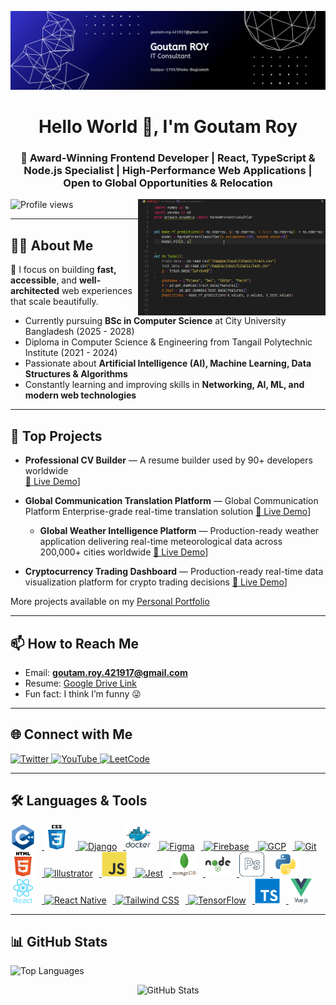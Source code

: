 ![banner](https://github.com/Goutam245/Goutam245/blob/main/Github%20Banner%20Photo.png)

<h1 align="center">Hello World 👋, I'm Goutam Roy</h1>

<h3 align="center">
🚀 Award-Winning Frontend Developer | React, TypeScript & Node.js Specialist | High-Performance Web Applications | Open to Global Opportunities & Relocation
</h3>

<img align="right" width="300" alt="coding" src="https://github.com/Goutam245/Goutam245/blob/main/Coding%20Gif.gif" />

<p align="left">
  <img src="https://komarev.com/ghpvc/?username=goutam245&label=Profile%20views&color=0e75b6&style=flat" alt="Profile views" />
</p>

---

## 👨‍💻 About Me

🎯 I focus on building **fast, accessible**, and **well-architected** web experiences that scale beautifully.

- Currently pursuing **BSc in Computer Science** at City University Bangladesh (2025 - 2028)  
- Diploma in Computer Science & Engineering from Tangail Polytechnic Institute (2021 - 2024)  
- Passionate about **Artificial Intelligence (AI), Machine Learning, Data Structures & Algorithms**  
- Constantly learning and improving skills in **Networking, AI, ML, and modern web technologies**

---

## 🚀 Top Projects

- **Professional CV Builder** — A resume builder used by 90+ developers worldwide  
  [🔗 Live Demo](https://resume-builder-web-site.vercel.app/)]

- **Global Communication Translation Platform** — Global Communication Platform Enterprise-grade real-time translation solution 
  [🔗 Live Demo]((https://language-translator-web-application-seven.vercel.app/))]

  - **Global Weather Intelligence Platform** — Production-ready weather application delivering real-time meteorological data across 200,000+ cities worldwide 
  [🔗 Live Demo]((https://weather-app-fxjo.vercel.app/))]

- **Cryptocurrency Trading Dashboard** — Production-ready real-time data visualization platform for crypto trading decisions 
  [🔗 Live Demo]((https://cryptocurrency-dashboard-fawn.vercel.app/))]


More projects available on my [Personal Portfolio]((https://goutam-roy-portfolio-57.vercel.app/))

---

## 📫 How to Reach Me

- Email: **goutam.roy.421917@gmail.com**  
- Resume: [Google Drive Link](https://drive.google.com/file/d/1ytcEip7rWduuGaJWy5bdA1s7jh31fTuL/view?usp=sharing)  
- Fun fact: I think I’m funny 😜

---

## 🌐 Connect with Me

<p align="left">
  <a href="https://twitter.com/sportlyword" target="_blank" rel="noopener noreferrer">
    <img src="https://raw.githubusercontent.com/rahuldkjain/github-profile-readme-generator/master/src/images/icons/Social/twitter.svg" alt="Twitter" width="30" height="30" />
  </a>
  <a href="https://www.youtube.com/c/http://www.youtube.com/@viralvibe-360" target="_blank" rel="noopener noreferrer">
    <img src="https://raw.githubusercontent.com/rahuldkjain/github-profile-readme-generator/master/src/images/icons/Social/youtube.svg" alt="YouTube" width="30" height="30" />
  </a>
  <a href="https://leetcode.com/u/goutam57/" target="_blank" rel="noopener noreferrer">
    <img src="https://raw.githubusercontent.com/rahuldkjain/github-profile-readme-generator/master/src/images/icons/Social/leet-code.svg" alt="LeetCode" width="30" height="30" />
  </a>
</p>

---

## 🛠️ Languages & Tools

<p align="left">
  <a href="https://www.w3schools.com/cpp/" target="_blank" rel="noopener noreferrer">
    <img src="https://raw.githubusercontent.com/devicons/devicon/master/icons/cplusplus/cplusplus-original.svg" alt="C++" width="40" height="40" style="margin-right:10px" />
  </a>
  <a href="https://www.w3schools.com/css/" target="_blank" rel="noopener noreferrer">
    <img src="https://raw.githubusercontent.com/devicons/devicon/master/icons/css3/css3-original-wordmark.svg" alt="CSS3" width="40" height="40" style="margin-right:10px" />
  </a>
  <a href="https://www.djangoproject.com/" target="_blank" rel="noopener noreferrer">
    <img src="https://cdn.worldvectorlogo.com/logos/django.svg" alt="Django" width="40" height="40" style="margin-right:10px" />
  </a>
  <a href="https://www.docker.com/" target="_blank" rel="noopener noreferrer">
    <img src="https://raw.githubusercontent.com/devicons/devicon/master/icons/docker/docker-original-wordmark.svg" alt="Docker" width="40" height="40" style="margin-right:10px" />
  </a>
  <a href="https://www.figma.com/" target="_blank" rel="noopener noreferrer">
    <img src="https://www.vectorlogo.zone/logos/figma/figma-icon.svg" alt="Figma" width="40" height="40" style="margin-right:10px" />
  </a>
  <a href="https://firebase.google.com/" target="_blank" rel="noopener noreferrer">
    <img src="https://www.vectorlogo.zone/logos/firebase/firebase-icon.svg" alt="Firebase" width="40" height="40" style="margin-right:10px" />
  </a>
  <a href="https://cloud.google.com" target="_blank" rel="noopener noreferrer">
    <img src="https://www.vectorlogo.zone/logos/google_cloud/google_cloud-icon.svg" alt="GCP" width="40" height="40" style="margin-right:10px" />
  </a>
  <a href="https://git-scm.com/" target="_blank" rel="noopener noreferrer">
    <img src="https://www.vectorlogo.zone/logos/git-scm/git-scm-icon.svg" alt="Git" width="40" height="40" style="margin-right:10px" />
  </a>
  <a href="https://www.w3.org/html/" target="_blank" rel="noopener noreferrer">
    <img src="https://raw.githubusercontent.com/devicons/devicon/master/icons/html5/html5-original-wordmark.svg" alt="HTML5" width="40" height="40" style="margin-right:10px" />
  </a>
  <a href="https://www.adobe.com/in/products/illustrator.html" target="_blank" rel="noopener noreferrer">
    <img src="https://www.vectorlogo.zone/logos/adobe_illustrator/adobe_illustrator-icon.svg" alt="Illustrator" width="40" height="40" style="margin-right:10px" />
  </a>
  <a href="https://developer.mozilla.org/en-US/docs/Web/JavaScript" target="_blank" rel="noopener noreferrer">
    <img src="https://raw.githubusercontent.com/devicons/devicon/master/icons/javascript/javascript-original.svg" alt="JavaScript" width="40" height="40" style="margin-right:10px" />
  </a>
  <a href="https://jestjs.io" target="_blank" rel="noopener noreferrer">
    <img src="https://www.vectorlogo.zone/logos/jestjsio/jestjsio-icon.svg" alt="Jest" width="40" height="40" style="margin-right:10px" />
  </a>
  <a href="https://www.mongodb.com/" target="_blank" rel="noopener noreferrer">
    <img src="https://raw.githubusercontent.com/devicons/devicon/master/icons/mongodb/mongodb-original-wordmark.svg" alt="MongoDB" width="40" height="40" style="margin-right:10px" />
  </a>
  <a href="https://nodejs.org" target="_blank" rel="noopener noreferrer">
    <img src="https://raw.githubusercontent.com/devicons/devicon/master/icons/nodejs/nodejs-original-wordmark.svg" alt="Node.js" width="40" height="40" style="margin-right:10px" />
  </a>
  <a href="https://www.photoshop.com/en" target="_blank" rel="noopener noreferrer">
    <img src="https://raw.githubusercontent.com/devicons/devicon/master/icons/photoshop/photoshop-line.svg" alt="Photoshop" width="40" height="40" style="margin-right:10px" />
  </a>
  <a href="https://www.python.org" target="_blank" rel="noopener noreferrer">
    <img src="https://raw.githubusercontent.com/devicons/devicon/master/icons/python/python-original.svg" alt="Python" width="40" height="40" style="margin-right:10px" />
  </a>
  <a href="https://reactjs.org/" target="_blank" rel="noopener noreferrer">
    <img src="https://raw.githubusercontent.com/devicons/devicon/master/icons/react/react-original-wordmark.svg" alt="React" width="40" height="40" style="margin-right:10px" />
  </a>
  <a href="https://reactnative.dev/" target="_blank" rel="noopener noreferrer">
    <img src="https://reactnative.dev/img/header_logo.svg" alt="React Native" width="40" height="40" style="margin-right:10px" />
  </a>
  <a href="https://tailwindcss.com/" target="_blank" rel="noopener noreferrer">
    <img src="https://www.vectorlogo.zone/logos/tailwindcss/tailwindcss-icon.svg" alt="Tailwind CSS" width="40" height="40" style="margin-right:10px" />
  </a>
  <a href="https://www.tensorflow.org" target="_blank" rel="noopener noreferrer">
    <img src="https://www.vectorlogo.zone/logos/tensorflow/tensorflow-icon.svg" alt="TensorFlow" width="40" height="40" style="margin-right:10px" />
  </a>
  <a href="https://www.typescriptlang.org/" target="_blank" rel="noopener noreferrer">
    <img src="https://raw.githubusercontent.com/devicons/devicon/master/icons/typescript/typescript-original.svg" alt="TypeScript" width="40" height="40" style="margin-right:10px" />
  </a>
  <a href="https://vuejs.org/" target="_blank" rel="noopener noreferrer">
    <img src="https://raw.githubusercontent.com/devicons/devicon/master/icons/vuejs/vuejs-original-wordmark.svg" alt="Vue.js" width="40" height="40" style="margin-right:10px" />
  </a>
</p>

---

## 📊 GitHub Stats

<p align="left">
  <img src="https://github-readme-stats.vercel.app/api/top-langs?username=goutam245&show_icons=true&locale=en&layout=compact" alt="Top Languages" />
</p>

<p align="center">
  <img src="https://github-readme-stats.vercel.app/api?username=goutam245&show_icons=true&locale=en" alt="GitHub Stats" />
</p>


